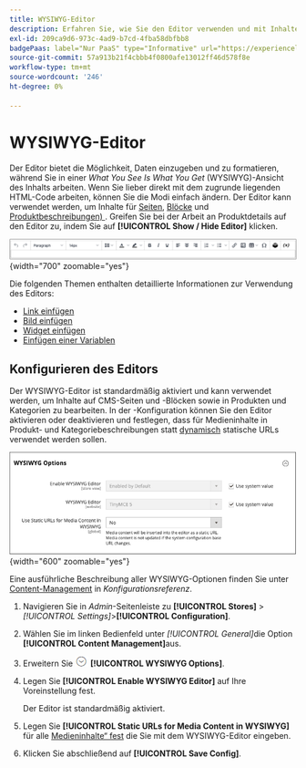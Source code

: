 ```yaml
---
title: WYSIWYG-Editor
description: Erfahren Sie, wie Sie den Editor verwenden und mit Inhalten in einer _What You See Is What You Get_ (WYSIWYG)-Ansicht arbeiten.
exl-id: 209ca9d6-973c-4ad9-b7cd-4fba58dbfbb8
badgePaas: label="Nur PaaS" type="Informative" url="https://experienceleague.adobe.com/de/docs/commerce/user-guides/product-solutions" tooltip="Gilt nur für Adobe Commerce in Cloud-Projekten (von Adobe verwaltete PaaS-Infrastruktur) und lokale Projekte."
source-git-commit: 57a913b21f4cbbb4f0800afe13012ff46d578f8e
workflow-type: tm+mt
source-wordcount: '246'
ht-degree: 0%

---
```


# WYSIWYG-Editor

Der Editor bietet die Möglichkeit, Daten einzugeben und zu formatieren, während Sie in einer _What You See Is What You Get_ (WYSIWYG)-Ansicht des Inhalts arbeiten. Wenn Sie lieber direkt mit dem zugrunde liegenden HTML-Code arbeiten, können Sie die Modi einfach ändern. Der Editor kann verwendet werden, um Inhalte für [Seiten](pages.md), [Blöcke](blocks.md) und [Produktbeschreibungen) &#x200B;](../catalog/product-content.md). Greifen Sie bei der Arbeit an Produktdetails auf den Editor zu, indem Sie auf **[!UICONTROL Show / Hide Editor]** klicken.

![Editor-Symbolleiste](./assets/editor-toolbar.png){width="700" zoomable="yes"}

Die folgenden Themen enthalten detaillierte Informationen zur Verwendung des Editors:

- [Link einfügen](editor-insert-link.md)
- [Bild einfügen](editor-insert-image.md)
- [Widget einfügen](editor-widget.md)
- [Einfügen einer Variablen](editor-insert-variable.md)

## Konfigurieren des Editors

Der WYSIWYG-Editor ist standardmäßig aktiviert und kann verwendet werden, um Inhalte auf CMS-Seiten und -Blöcken sowie in Produkten und Kategorien zu bearbeiten. In der -Konfiguration können Sie den Editor aktivieren oder deaktivieren und festlegen, dass für Medieninhalte in Produkt- und Kategoriebeschreibungen statt [dynamisch](../catalog/catalog-urls.md#dynamic-url) statische URLs verwendet werden sollen.

![WYSIWYG-Optionen](./assets/content-management-wysiwyg-options.png){width="600" zoomable="yes"}

Eine ausführliche Beschreibung aller WYSIWYG-Optionen finden Sie unter [Content-Management](../configuration-reference/general/content-management.md) in _Konfigurationsreferenz_.

1. Navigieren Sie in _Admin_-Seitenleiste zu **[!UICONTROL Stores]** > _[!UICONTROL Settings]_>**[!UICONTROL Configuration]**.

1. Wählen Sie im linken Bedienfeld unter _[!UICONTROL General]_&#x200B;die Option **[!UICONTROL Content Management]**&#x200B;aus.

1. Erweitern Sie ![Erweiterungsauswahl](../assets/icon-display-expand.png) **[!UICONTROL WYSIWYG Options]**.

1. Legen Sie **[!UICONTROL Enable WYSIWYG Editor]** auf Ihre Voreinstellung fest.

   Der Editor ist standardmäßig aktiviert.

1. Legen Sie **[!UICONTROL Static URLs for Media Content in WYSIWYG]** für alle [Medieninhalte“ fest](../catalog/catalog-urls.md#static-url) die Sie mit dem WYSIWYG-Editor eingeben.

1. Klicken Sie abschließend auf **[!UICONTROL Save Config]**.
